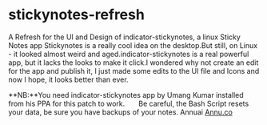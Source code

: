 # stickynotes-refresh

A Refresh for the UI and Design of indicator-stickynotes, a linux Sticky Notes app
Stickynotes is a really cool idea on the desktop.But still, on Linux - it looked almost weird and aged.indicator-stickynotes is a real powerful app, but it lacks the looks to make it click.I wondered why not create an edit for the app and publish it, I just made some edits to the UI file and Icons and now I hope, it looks better than ever.

**NB:**You need indicator-stickynotes app by Umang Kumar installed from his PPA for this patch to work.
&nbsp;&nbsp;&nbsp;&nbsp;&nbsp;&nbsp;Be careful, the Bash Script resets your data, be sure you have backups of your notes.
Annuai
[Annu.co](http://annu.co)
